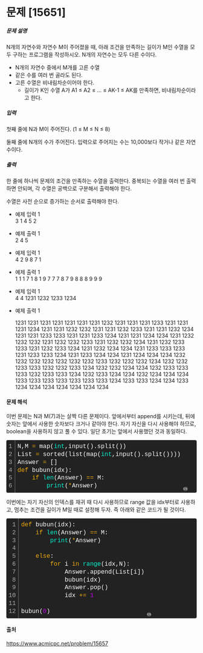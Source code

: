 # 문제 \[15651\]

##### 문제 설명

 N개의 자연수와 자연수 M이 주어졌을 때, 아래 조건을 만족하는 길이가 M인 수열을 모두 구하는 프로그램을 작성하시오. N개의 자연수는 모두 다른 수이다.

- N개의 자연수 중에서 M개를 고른 수열
- 같은 수를 여러 번 골라도 된다.
- 고른 수열은 비내림차순이어야 한다.
  - 길이가 K인 수열 A가 A1 ≤ A2 ≤ ... ≤ AK-1 ≤ AK를 만족하면, 비내림차순이라고 한다.

##### 입력

첫째 줄에 N과 M이 주어진다. (1 ≤ M ≤ N ≤ 8)

둘째 줄에 N개의 수가 주어진다. 입력으로 주어지는 수는 10,000보다 작거나 같은 자연수이다.


##### 출력

한 줄에 하나씩 문제의 조건을 만족하는 수열을 출력한다. 중복되는 수열을 여러 번 출력하면 안되며, 각 수열은 공백으로 구분해서 출력해야 한다.

수열은 사전 순으로 증가하는 순서로 출력해야 한다.


-   예제 입력 1  
	3 1
	4 5 2

-   예제 출력 1  
    2
    4
    5

-   예제 입력 1  
	4 2
    9 8 7 1

-   예제 출력 1  
    1 1
    1 7
    1 8
    1 9
    7 7
    7 8
    7 9
    8 8
    8 9
    9 9


-   예제 입력 1  
    4 4
    1231 1232 1233 1234

-   예제 출력 1  

    1231 1231 1231 1231
    1231 1231 1231 1232
    1231 1231 1231 1233
    1231 1231 1231 1234
    1231 1231 1232 1232
    1231 1231 1232 1233
    1231 1231 1232 1234
    1231 1231 1233 1233
    1231 1231 1233 1234
    1231 1231 1234 1234
    1231 1232 1232 1232
    1231 1232 1232 1233
    1231 1232 1232 1234
    1231 1232 1233 1233
    1231 1232 1233 1234
    1231 1232 1234 1234
    1231 1233 1233 1233
    1231 1233 1233 1234
    1231 1233 1234 1234
    1231 1234 1234 1234
    1232 1232 1232 1232
    1232 1232 1232 1233
    1232 1232 1232 1234
    1232 1232 1233 1233
    1232 1232 1233 1234
    1232 1232 1234 1234
    1232 1233 1233 1233
    1232 1233 1233 1234
    1232 1233 1234 1234
    1232 1234 1234 1234
    1233 1233 1233 1233
    1233 1233 1233 1234
    1233 1233 1234 1234
    1233 1234 1234 1234
    1234 1234 1234 1234

#### 문제 해석
이번 문제는 N과 M(7)과는 살짝 다른 문제이다. 앞에서부터 append를 시키는데, 뒤에 숫자는 앞에서 사용한 숫자보다 크거나 같아야 한다. 자기 자신을 다시 사용해야 하므로, boolean을 사용하지 않고 풀 수 있다. 일단 초기는 앞에서 사용했던 것과 동일하다.
<div class="colorscripter-code" style="color:#FEFEFE;font-family:Consolas, 'Liberation Mono', Menlo, Courier, monospace !important; position:relative !important;overflow:auto"><table class="colorscripter-code-table" style="margin:0;padding:0;border:none;background-color:#222222;border-radius:4px;" cellspacing="0" cellpadding="0"><tr><td style="padding:6px;border-right:2px solid #4f4f4f"><div style="margin:0;padding:0;word-break:normal;text-align:right;color:#aaa;font-family:Consolas, 'Liberation Mono', Menlo, Courier, monospace !important;line-height:130%"><div style="line-height:130%">1</div><div style="line-height:130%">2</div><div style="line-height:130%">3</div><div style="line-height:130%">4</div><div style="line-height:130%">5</div><div style="line-height:130%">6</div></div></td><td style="padding:6px 0;text-align:left"><div style="margin:0;padding:0;color:#FEFEFE;font-family:Consolas, 'Liberation Mono', Menlo, Courier, monospace !important;line-height:130%"><div style="padding:0 6px; white-space:pre; line-height:130%">N,M&nbsp;<span style="color:#FD0AAC"></span><span style="color:#F1AD0B">=</span>&nbsp;map(<span style="color:#05F6D5">int</span>,input().split())</div><div style="padding:0 6px; white-space:pre; line-height:130%">List&nbsp;<span style="color:#FD0AAC"></span><span style="color:#F1AD0B">=</span>&nbsp;sorted(list(map(<span style="color:#05F6D5">int</span>,input().split())))</div><div style="padding:0 6px; white-space:pre; line-height:130%">Answer&nbsp;<span style="color:#FD0AAC"></span><span style="color:#F1AD0B">=</span>&nbsp;[]</div><div style="padding:0 6px; white-space:pre; line-height:130%"><span style="color:#F1AD0B">def</span>&nbsp;bubun(idx):</div><div style="padding:0 6px; white-space:pre; line-height:130%">&nbsp;&nbsp;&nbsp;&nbsp;<span style="color:#F1AD0B">if</span>&nbsp;<span style="color:#05F6D5">len</span>(Answer)&nbsp;<span style="color:#FD0AAC"></span><span style="color:#F1AD0B">=</span><span style="color:#FD0AAC"></span><span style="color:#F1AD0B">=</span>&nbsp;M:</div><div style="padding:0 6px; white-space:pre; line-height:130%">&nbsp;&nbsp;&nbsp;&nbsp;&nbsp;&nbsp;&nbsp;&nbsp;<span style="color:#05F6D5">print</span>(<span style="color:#FD0AAC"></span><span style="color:#F1AD0B">*</span>Answer)</div></div></td><td style="vertical-align:bottom;padding:0 2px 4px 0"><a href="http://colorscripter.com/info#e" target="_blank" style="text-decoration:none;color:white"><span style="font-size:9px;word-break:normal;background-color:#4f4f4f;color:white;border-radius:10px;padding:1px">cs</span></a></td></tr></table></div>

이번에는 자기 자신의 인덱스를 재귀 때 다시 사용하므로 range 값을 idx부터로 사용하고, 멈추는 조건을 길이가 M일 때로 설정해 두자. 즉 아래와 같은 코드가 될 것이다.
<div class="colorscripter-code" style="color:#FEFEFE;font-family:Consolas, 'Liberation Mono', Menlo, Courier, monospace !important; position:relative !important;overflow:auto"><table class="colorscripter-code-table" style="margin:0;padding:0;border:none;background-color:#222222;border-radius:4px;" cellspacing="0" cellpadding="0"><tr><td style="padding:6px;border-right:2px solid #4f4f4f"><div style="margin:0;padding:0;word-break:normal;text-align:right;color:#aaa;font-family:Consolas, 'Liberation Mono', Menlo, Courier, monospace !important;line-height:130%"><div style="line-height:130%">1</div><div style="line-height:130%">2</div><div style="line-height:130%">3</div><div style="line-height:130%">4</div><div style="line-height:130%">5</div><div style="line-height:130%">6</div><div style="line-height:130%">7</div><div style="line-height:130%">8</div><div style="line-height:130%">9</div><div style="line-height:130%">10</div><div style="line-height:130%">11</div><div style="line-height:130%">12</div></div></td><td style="padding:6px 0;text-align:left"><div style="margin:0;padding:0;color:#FEFEFE;font-family:Consolas, 'Liberation Mono', Menlo, Courier, monospace !important;line-height:130%"><div style="padding:0 6px; white-space:pre; line-height:130%"><span style="color:#F1AD0B">def</span>&nbsp;bubun(idx):</div><div style="padding:0 6px; white-space:pre; line-height:130%">&nbsp;&nbsp;&nbsp;&nbsp;<span style="color:#F1AD0B">if</span>&nbsp;<span style="color:#05F6D5">len</span>(Answer)&nbsp;<span style="color:#FD0AAC"></span><span style="color:#F1AD0B">=</span><span style="color:#FD0AAC"></span><span style="color:#F1AD0B">=</span>&nbsp;M:</div><div style="padding:0 6px; white-space:pre; line-height:130%">&nbsp;&nbsp;&nbsp;&nbsp;&nbsp;&nbsp;&nbsp;&nbsp;<span style="color:#05F6D5">print</span>(<span style="color:#FD0AAC"></span><span style="color:#F1AD0B">*</span>Answer)</div><div style="padding:0 6px; white-space:pre; line-height:130%">&nbsp;</div><div style="padding:0 6px; white-space:pre; line-height:130%">&nbsp;&nbsp;&nbsp;&nbsp;<span style="color:#F1AD0B">else</span>:</div><div style="padding:0 6px; white-space:pre; line-height:130%">&nbsp;&nbsp;&nbsp;&nbsp;&nbsp;&nbsp;&nbsp;&nbsp;<span style="color:#F1AD0B">for</span>&nbsp;i&nbsp;<span style="color:#F1AD0B">in</span>&nbsp;<span style="color:#05F6D5">range</span>(idx,N):</div><div style="padding:0 6px; white-space:pre; line-height:130%">&nbsp;&nbsp;&nbsp;&nbsp;&nbsp;&nbsp;&nbsp;&nbsp;&nbsp;&nbsp;&nbsp;&nbsp;Answer.append(List[i])</div><div style="padding:0 6px; white-space:pre; line-height:130%">&nbsp;&nbsp;&nbsp;&nbsp;&nbsp;&nbsp;&nbsp;&nbsp;&nbsp;&nbsp;&nbsp;&nbsp;bubun(idx)</div><div style="padding:0 6px; white-space:pre; line-height:130%">&nbsp;&nbsp;&nbsp;&nbsp;&nbsp;&nbsp;&nbsp;&nbsp;&nbsp;&nbsp;&nbsp;&nbsp;Answer.pop()</div><div style="padding:0 6px; white-space:pre; line-height:130%">&nbsp;&nbsp;&nbsp;&nbsp;&nbsp;&nbsp;&nbsp;&nbsp;&nbsp;&nbsp;&nbsp;&nbsp;idx&nbsp;<span style="color:#FD0AAC"></span><span style="color:#F1AD0B">+</span><span style="color:#FD0AAC"></span><span style="color:#F1AD0B">=</span>&nbsp;<span style="color:#C302ED">1</span></div><div style="padding:0 6px; white-space:pre; line-height:130%">&nbsp;&nbsp;&nbsp;&nbsp;&nbsp;&nbsp;&nbsp;&nbsp;&nbsp;&nbsp;&nbsp;&nbsp;</div><div style="padding:0 6px; white-space:pre; line-height:130%">bubun(<span style="color:#C302ED">0</span>)</div></div></td><td style="vertical-align:bottom;padding:0 2px 4px 0"><a href="http://colorscripter.com/info#e" target="_blank" style="text-decoration:none;color:white"><span style="font-size:9px;word-break:normal;background-color:#4f4f4f;color:white;border-radius:10px;padding:1px">cs</span></a></td></tr></table></div>


#### 출처

https://www.acmicpc.net/problem/15657